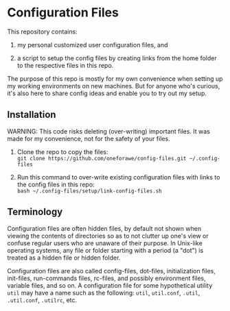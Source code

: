 # Configuration Files

This repository contains:

1. my personal customized user configuration files, and

2. a script to setup the config files by creating links from the home folder to
the respective files in this repo.

The purpose of this repo is mostly for my own convenience when setting up my
working environments on new machines.  But for anyone who's curious, it's also
here to share config ideas and enable you to try out my setup.


## Installation

WARNING: This code risks deleting (over-writing) important files. It was made
for my convenience, not for the safety of your files.

1. Clone the repo to copy the files:  
   `git clone https://github.com/oneforawe/config-files.git ~/.config-files`

2. Run this command to over-write existing configuration files with links to the
config files in this repo:  
   `bash ~/.config-files/setup/link-config-files.sh`


## Terminology

Configuration files are often hidden files, by default not shown when viewing
the contents of directories so as to not clutter up one's view or confuse
regular users who are unaware of their purpose.  In Unix-like operating systems,
any file or folder starting with a period (a "dot") is treated as a hidden file
or hidden folder.

Configuration files are also called config-files, dot-files, initialization
files, init-files, run-commands files, rc-files, and possibly environment files,
variable files, and so on.  A configuration file for some hypothetical utility
`util` may have a name such as the following: `util`, `util.conf`, `.util`,
`.util.conf`, `.utilrc`, etc.

